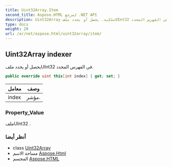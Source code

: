 ```yaml
---
title: Uint32Array.Item
second_title: Aspose.HTML لمرجع .NET API
description: Uint32Array ملكية. يحصل أو يحدد ملفUInt32 في الفهرس المحدد.
type: docs
weight: 20
url: /ar/net/aspose.html/uint32array/item/
---
```

## Uint32Array indexer

يحصل أو يحدد ملفUInt32 في الفهرس المحدد.

```csharp
public override uint this[int index] { get; set; }
```

| معامل | وصف |
| --- | --- |
| index | مؤشر. |

### Property_Value

ملفUInt32 .

### أنظر أيضا

* class [Uint32Array](../)
* مساحة الاسم [Aspose.Html](../../uint32array/)
* المجسم [Aspose.HTML](../../../)


